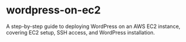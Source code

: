 # wordpress-on-ec2
A step-by-step guide to deploying WordPress on an AWS EC2 instance, covering EC2 setup, SSH access, and WordPress installation.
